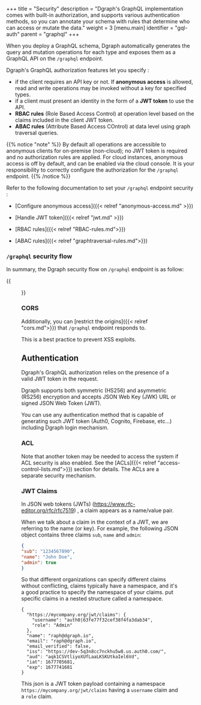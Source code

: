 +++
title = "Security"
description = "Dgraph's GraphQL implementation comes with built-in authorization, and supports various authentication methods, so you can annotate your schema with rules that determine who can access or mutate the data."
weight = 3
[menu.main]
  identifier = "gql-auth"
  parent = "graphql"
+++

When you deploy a GraphQL schema, Dgraph automatically generates the query and mutation operations for each type and exposes them as a GraphQL API on the ``/graphql`` endpoint.


Dgraph's GraphQL authorization features let you specify : 
- if the client requires an API key or not. If **anonymous access** is allowed, read and write operations may be invoked without a key for specified types.
- if a client must present an identity in the form of a **JWT token** to use the API.
- **RBAC rules** (Role Based Access Control) at operation level based on the claims included in the client JWT token.
- **ABAC rules** (Attribute Based Access COntrol) at data level using graph traversal queries.


{{% notice "note" %}}
By default all operations are accessible to anonymous clients for on-premise (non-cloud); no JWT token is required and no authorization rules are applied. For cloud instances, anonymous access is off by default, and can be enabled via the cloud console.
It is your responsibility to correctly configure the authorization for the ``/graphql`` endpoint.
{{% /notice %}}

Refer to the following documentation to set your ``/graphql`` endpoint security :
- [Configure anonymous access]({{< relref "anonymous-access.md" >}})

- [Handle JWT token]({{< relref "jwt.md" >}})

- [RBAC rules]({{< relref "RBAC-rules.md">}})

- [ABAC rules]({{< relref "graphtraversal-rules.md">}})

### ``/graphql`` security flow
In summary, the Dgraph security flow on ``/graphql`` endpoint is as follow:

{{<figure class="medium image" src="/images/graphql/RBAC.jpeg" title="graphql endpoint security" alt="graphql endpoint security">}}

### CORS
Additionally, you can [restrict the origins]({{< relref "cors.md">}}) that ``/graphql`` endpoint responds to.

This is a best practice to prevent XSS exploits.

## Authentication

Dgraph's GraphQL authorization relies on the presence of a valid JWT token in the request. 

Dgraph supports both symmetric (HS256) and asymmetric (RS256) encryption and accepts JSON Web Key (JWK) URL or signed JSON Web Token (JWT).

You can use any authentication method that is capable of generating such JWT token (Auth0, Cognito, Firebase, etc...) including Dgraph login mechanism.


### ACL
Note that another token may be needed to access the system if ACL security is also enabled. See the [ACLs]({{< relref "access-control-lists.md">}}) section for details. The ACLs are a separate security mechanism.

### JWT Claims

In JSON web tokens (JWTs) (https://www.rfc-editor.org/rfc/rfc7519) , a claim appears as a name/value pair.

When we talk about a claim in the context of a JWT, we are referring to the name (or key). For example, the following JSON object contains three claims ``sub``, ``name`` and ``admin``:
```json
{ 
"sub": "1234567890", 
"name": "John Doe", 
"admin": true 
} 
```

So that different organizations can specify different claims without conflicting, claims typically have a namespace, and it's a good practice to specify the namespace of your claims. put specific claims in a nested structure called a namespace.
```
{
  "https://mycompany.org/jwt/claims": {
    "username": "auth0|63fe77f32cef38f4fa3dab34",
    "role": "Admin"
  },
  "name": "raph@dgraph.io",
  "email": "raph@dgraph.io",
  "email_verified": false,
  "iss": "https://dev-5q3n8cc7nckhu5w8.us.auth0.com/",
  "aud": "aqk1CSVtliyoXUfLaaLKSKUtkaIel6Vd",
  "iat": 1677705681,
  "exp": 1677741681
}
```
This json is a JWT token payload containing a namespace  ``https://mycompany.org/jwt/claims`` having a ``username`` claim and a ``role`` claim.

<style>
  ul.contents {
    display: none;
  }
</style>
